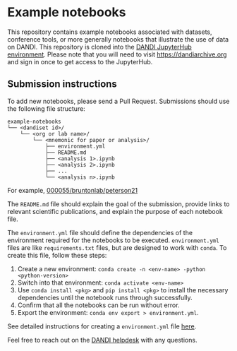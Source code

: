 # Example notebooks

This repository contains example notebooks associated with datasets, conference tools, or more generally notebooks that illustrate the use of data on DANDI. This repository is cloned into the [DANDI JupyterHub environment](https://hub.dandiarchive.org). Please note that you will need to visit https://dandiarchive.org and sign in once to get access to the JupyterHub.

## Submission instructions
To add new notebooks, please send a Pull Request. Submissions should use the following file structure:

```
example-notebooks
└── <dandiset id>/
    └── <org or lab name>/
        └── <mnemonic for paper or analysis>/
            ├── environment.yml
            ├── README.md
            ├── <analysis 1>.ipynb
            ├── <analysis 2>.ipynb
            ├── ...
            └── <analysis n>.ipynb
```

For example, [000055/bruntonlab/peterson21](https://github.com/dandi/example-notebooks/tree/9b1fb88667595a3abcdefda46bbe08e538dcbf0f/000055/BruntonLab/peterson21)

The `README.md` file should explain the goal of the submission, provide links to relevant scientific publications, and explain the purpose of each notebook file.

The `environment.yml` file should define the dependencies of the environment required for the notebooks to be executed. `environment.yml` files are like `requirements.txt` files, but are designed to work with `conda`. To create this file, follow these steps:

1. Create a new environment: `conda create -n <env-name> -python <python-version>`
2. Switch into that environment: `conda activate <env-name>`
3. Use `conda install <pkg>` and `pip install <pkg>` to install the necessary dependencies until the notebook runs through successfully.
4. Confirm that all the notebooks can be run without error.
5. Export the environment: `conda env export > environment.yml`.

See detailed instructions for creating a `environment.yml` file [here](https://conda.io/projects/conda/en/latest/user-guide/tasks/manage-environments.html#sharing-an-environment).


Feel free to reach out on the [DANDI helpdesk](https://github.com/dandi/helpdesk/issues/new/choose) with any questions.
